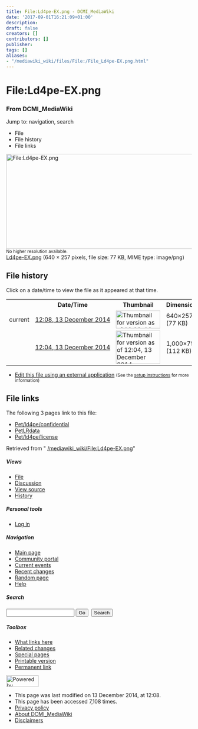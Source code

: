 ```yaml
---
title: File:Ld4pe-EX.png - DCMI_MediaWiki
date: '2017-09-01T16:21:09+01:00'
description: 
draft: false
creators: []
contributors: []
publisher: 
tags: []
aliases:
- "/mediawiki_wiki/files/File:/File_Ld4pe-EX.png.html"
---
```


<a id="top"></a>
# File:Ld4pe-EX.png

### From DCMI\_MediaWiki

Jump to: navigation, search
<!-- start content -->
- File
- File history
- File links

 [<img alt="File:Ld4pe-EX.png" src="/images/3/30/Ld4pe-EX.png" width="640" height="257">](/mediawiki_wiki/files/Ld4pe-EX.png)  
<small>No higher resolution available.</small>  
 [Ld4pe-EX.png](/images/3/30/Ld4pe-EX.png)‎ (640 × 257 pixels, file size: 77 KB, MIME type: image/png)
<!-- 
NewPP limit report
Preprocessor node count: 0/1000000
Post-expand include size: 0/2097152 bytes
Template argument size: 0/2097152 bytes
Expensive parser function count: 0/100
-->
## File history

Click on a date/time to view the file as it appeared at that time.

<table class="wikitable filehistory">
  <tr>
    <td></td>
    <th>Date/Time</th>
    <th>Thumbnail</th>
    <th>Dimensions</th>
    <th>User</th>
    <th>Comment</th>
  </tr>
  <tr>
    <td>current</td>
    <td class="filehistory-selected" style="white-space: nowrap;"><a href="/mediawiki_wiki/files/Ld4pe-EX.png">12:08, 13 December 2014</a></td>
    <td><a href="/images/3/30/Ld4pe-EX.png"><img alt="Thumbnail for version as of 12:08, 13 December 2014" src="/images/3/30/Ld4pe-EX.png" width="120" height="48"></a></td>
    <td>640×257 <span style="white-space: nowrap;">(77 KB)</span>
    </td>
    <td>
      <a href="/index.php/User:WikiSysop" title="User:WikiSysop" class="mw-userlink">WikiSysop</a> <span style="white-space: nowrap;"> <span class="mw-usertoollinks">(<a href="/index.php?title=User_talk:WikiSysop&amp;action=edit&amp;redlink=1" class="new" title="User talk:WikiSysop (page does not exist)">Talk</a> | <a href="/index.php/Special:Contributions/WikiSysop" title="Special:Contributions/WikiSysop">contribs</a>)</span></span>
    </td>
    <td></td>
  </tr>
  <tr>
    <td></td>
    <td style="white-space: nowrap;"><a href="/images/archive/3/30/20141213120828%21Ld4pe-EX.png">12:04, 13 December 2014</a></td>
    <td><a href="/images/archive/3/30/20141213120828%21Ld4pe-EX.png"><img alt="Thumbnail for version as of 12:04, 13 December 2014" src="/images/archive/3/30/20141213120828%21Ld4pe-EX.png" width="120" height="90"></a></td>
    <td>1,000×750 <span style="white-space: nowrap;">(112 KB)</span>
    </td>
    <td>
      <a href="/index.php/User:WikiSysop" title="User:WikiSysop" class="mw-userlink">WikiSysop</a> <span style="white-space: nowrap;"> <span class="mw-usertoollinks">(<a href="/index.php?title=User_talk:WikiSysop&amp;action=edit&amp;redlink=1" class="new" title="User talk:WikiSysop (page does not exist)">Talk</a> | <a href="/index.php/Special:Contributions/WikiSysop" title="Special:Contributions/WikiSysop">contribs</a>)</span></span>
    </td>
    <td></td>
  </tr>
</table>

  

- [Edit this file using an external application](/index.php?title=File:Ld4pe-EX.png&action=edit&externaledit=true&mode=file "File:Ld4pe-EX.png") <small>(See the <a href="http://www.mediawiki.org/wiki/Manual:External_editors" class="external text" rel="nofollow">setup instructions</a> for more information)</small>

## File links

The following 3 pages link to this file:

- [Pet/ld4pe/confidential](/index.php/Pet/ld4pe/confidential "Pet/ld4pe/confidential")
- [PetLRdata](/index.php/PetLRdata "PetLRdata")
- [Pet/ld4pe/license](/index.php/Pet/ld4pe/license "Pet/ld4pe/license")

Retrieved from " [/mediawiki_wiki/File:Ld4pe-EX.png](/mediawiki_wiki/files/File:/File:Ld4pe-EX.png.html)"

<!-- end content -->

##### Views

- [File](/mediawiki_wiki/files/File:/File:Ld4pe-EX.png.html)
- [Discussion](/index.php?title=File_talk:Ld4pe-EX.png&action=edit&redlink=1 "Discussion about the content page [t]")
- [View source](/index.php?title=File:Ld4pe-EX.png&action=edit "This page is protected.
You can view its source [e]")
- [History](/index.php?title=File:Ld4pe-EX.png&action=history "Past revisions of this page [h]")

##### Personal tools

- [Log in](/index.php?title=Special:UserLogin&returnto=File:Ld4pe-EX.png "You are encouraged to log in; however, it is not mandatory [o]")

<script type="text/javascript"> if (window.isMSIE55) fixalpha(); </script>

##### Navigation

- [Main page](/index.php/Main_Page "Visit the main page [z]")
- [Community portal](/index.php/DCMI_MediaWiki:Community_portal "About the project, what you can do, where to find things")
- [Current events](/index.php/DCMI_MediaWiki:Current_events "Find background information on current events")
- [Recent changes](/index.php/Special:RecentChanges "The list of recent changes in the wiki [r]")
- [Random page](/index.php/Special:Random "Load a random page [x]")
- [Help](/index.php/Help:Contents "The place to find out")

##### <label for="searchInput">Search</label>

<form action="/index.php" id="searchform">
				<input type="hidden" name="title" value="Special:Search">
				<input id="searchInput" title="Search DCMI_MediaWiki" accesskey="f" type="search" name="search">
				<input type="submit" name="go" class="searchButton" id="searchGoButton" value="Go" title="Go to a page with this exact name if exists"> 
				<input type="submit" name="fulltext" class="searchButton" id="mw-searchButton" value="Search" title="Search the pages for this text">
			</form>

##### Toolbox

- [What links here](/index.php/Special:WhatLinksHere/File:Ld4pe-EX.png "List of all wiki pages that link here [j]")
- [Related changes](/index.php/Special:RecentChangesLinked/File:Ld4pe-EX.png "Recent changes in pages linked from this page [k]")
- [Special pages](/index.php/Special:SpecialPages "List of all special pages [q]")
- [Printable version](/index.php?title=File:Ld4pe-EX.png&printable=yes "Printable version of this page [p]")
- [Permanent link](/index.php?title=File:Ld4pe-EX.png&oldid=8940 "Permanent link to this revision of the page")

<!-- end of the left (by default at least) column -->

 [<img src="/skins/common/images/poweredby_mediawiki_88x31.png" height="31" width="88" alt="Powered by MediaWiki">](http://www.mediawiki.org/)

- This page was last modified on 13 December 2014, at 12:08.
- This page has been accessed 7,108 times.
- [Privacy policy](/index.php/DCMI_MediaWiki:Privacy_policy "DCMI MediaWiki:Privacy policy")
- [About DCMI\_MediaWiki](/index.php/DCMI_MediaWiki:About "DCMI MediaWiki:About")
- [Disclaimers](/index.php/DCMI_MediaWiki:General_disclaimer "DCMI MediaWiki:General disclaimer")

<script>if (window.runOnloadHook) runOnloadHook();</script><!-- Served in 0.485 secs. -->
